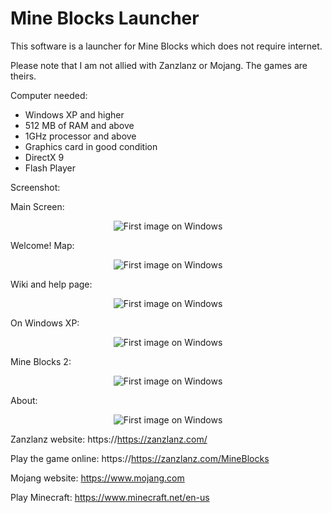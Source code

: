 # Mine Blocks Launcher
This software is a launcher for Mine Blocks which does not require internet.

Please note that I am not allied with Zanzlanz or Mojang. The games are theirs.

Computer needed:
- Windows XP and higher
- 512 MB of RAM and above
- 1GHz processor and above
- Graphics card in good condition
- DirectX 9
- Flash Player

Screenshot:

Main Screen:
<p align="center">
  <img alt="First image on Windows" src="https://b-20.webself.net/file/si1538420/1-fi23594953x640.jpg">
</p>

Welcome! Map:
<p align="center">
  <img alt="First image on Windows" src="https://b-20.webself.net/file/si1538420/1-fi23594953x640.jpg">
</p>

Wiki and help page:
<p align="center">
  <img alt="First image on Windows" src="https://b-20.webself.net/file/si1538420/1-fi23594953x640.jpg">
</p>

On Windows XP:
<p align="center">
  <img alt="First image on Windows" src="https://b-20.webself.net/file/si1538420/1-fi23594953x640.jpg">
</p>

Mine Blocks 2:
<p align="center">
  <img alt="First image on Windows" src="https://b-20.webself.net/file/si1538420/1-fi23594953x640.jpg">
</p>

About:
<p align="center">
  <img alt="First image on Windows" src="https://b-20.webself.net/file/si1538420/1-fi23594953x640.jpg">
</p>

Zanzlanz website: https://https://zanzlanz.com/

Play the game online: https://https://zanzlanz.com/MineBlocks


Mojang website: https://www.mojang.com

Play Minecraft: https://www.minecraft.net/en-us
